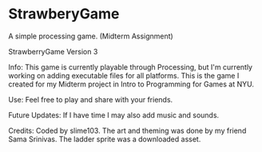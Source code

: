 # StrawberyGame
A simple processing game. (Midterm Assignment)

StrawberryGame Version 3

Info:
This game is currently playable through Processing, but I'm currently working on adding executable files for all platforms.
This is the game I created for my Midterm project in Intro to Programming for Games at NYU.

Use:
Feel free to play and share with your friends.

Future Updates:
If I have time I may also add music and sounds.

Credits:
Coded by slime103.
The art and theming was done by my friend Sama Srinivas.
The ladder sprite was a downloaded asset.
